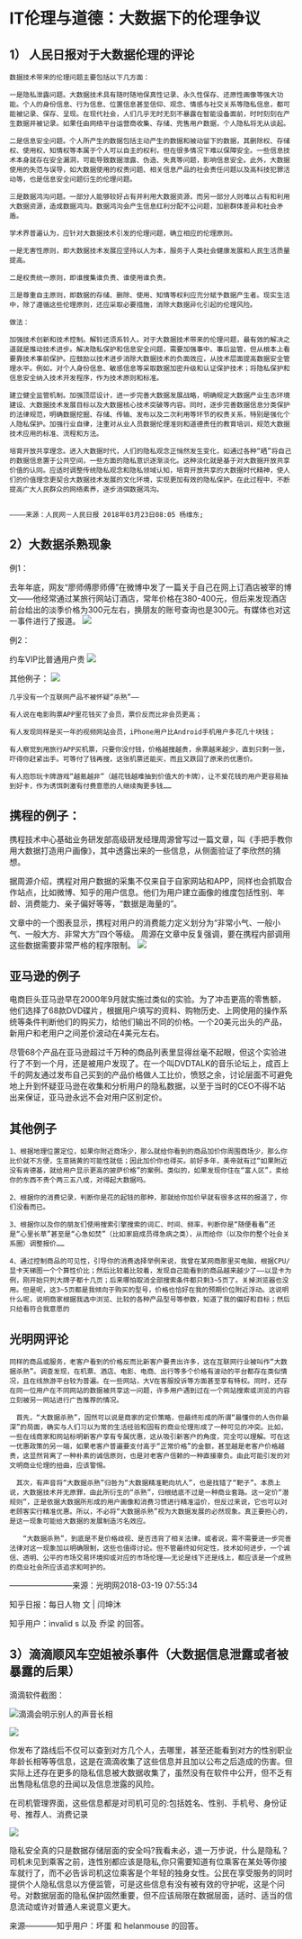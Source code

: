 # IT伦理与道德：大数据下的伦理争议

## 1） 人民日报对于大数据伦理的评论
```
数据技术带来的伦理问题主要包括以下几方面：

一是隐私泄露问题。大数据技术具有随时随地保真性记录、永久性保存、还原性画像等强大功能。个人的身份信息、行为信息、位置信息甚至信仰、观念、情感与社交关系等隐私信息，都可能被记录、保存、呈现。在现代社会，人们几乎无时无刻不暴露在智能设备面前，时时刻刻在产生数据并被记录。如果任由网络平台运营商收集、存储、兜售用户数据，个人隐私将无从谈起。

二是信息安全问题。个人所产生的数据包括主动产生的数据和被动留下的数据，其删除权、存储权、使用权、知情权等本属于个人可以自主的权利，但在很多情况下难以保障安全。一些信息技术本身就存在安全漏洞，可能导致数据泄露、伪造、失真等问题，影响信息安全。此外，大数据使用的失范与误导，如大数据使用的权责问题、相关信息产品的社会责任问题以及高科技犯罪活动等，也是信息安全问题衍生的伦理问题。

三是数据鸿沟问题。一部分人能够较好占有并利用大数据资源，而另一部分人则难以占有和利用大数据资源，造成数据鸿沟。数据鸿沟会产生信息红利分配不公问题，加剧群体差异和社会矛盾。

学术界普遍认为，应针对大数据技术引发的伦理问题，确立相应的伦理原则。

一是无害性原则，即大数据技术发展应坚持以人为本，服务于人类社会健康发展和人民生活质量提高。

二是权责统一原则，即谁搜集谁负责、谁使用谁负责。

三是尊重自主原则，即数据的存储、删除、使用、知情等权利应充分赋予数据产生者。现实生活中，除了遵循这些伦理原则，还应采取必要措施，消除大数据异化引起的伦理风险。

做法：

加强技术创新和技术控制。解铃还须系铃人。对于大数据技术带来的伦理问题，最有效的解决之道就是推动技术进步。解决隐私保护和信息安全问题，需要加强事中、事后监管，但从根本上看要靠技术事前保护。应鼓励以技术进步消除大数据技术的负面效应，从技术层面提高数据安全管理水平。例如，对个人身份信息、敏感信息等采取数据加密升级和认证保护技术；将隐私保护和信息安全纳入技术开发程序，作为技术原则和标准。

建立健全监管机制。加强顶层设计，进一步完善大数据发展战略，明确规定大数据产业生态环境建设、大数据技术发展目标以及大数据核心技术突破等内容。同时，逐步完善数据信息分类保护的法律规范，明确数据挖掘、存储、传输、发布以及二次利用等环节的权责关系，特别是强化个人隐私保护。加强行业自律，注重对从业人员数据伦理准则和道德责任的教育培训，规范大数据技术应用的标准、流程和方法。

培育开放共享理念。进入大数据时代，人们的隐私观念正悄然发生变化，如通过各种“晒”将自己的数据信息置于公共空间，一些方面的隐私意识逐渐淡化。这种淡化就是基于对大数据开放共享价值的认同。应适时调整传统隐私观念和隐私领域认知，培育开放共享的大数据时代精神，使人们的价值理念更契合大数据技术发展的文化环境，实现更加有效的隐私保护。在此过程中，不断提高广大人民群众的网络素养，逐步消弭数据鸿沟。


————来源：人民网－人民日报 2018年03月23日08:05 杨维东;
```
## 2）大数据杀熟现象
例1：

去年年底，网友“廖师傅廖师傅”在微博中发了一篇关于自己在网上订酒店被宰的博文——他经常通过某旅行网站订酒店，常年价格在380-400元，但后来发现酒店前台给出的淡季价格为300元左右，换朋友的账号查询也是300元。有媒体也对这一事件进行了报道。
![](https://pic2.zhimg.com/80/v2-d92b1f23f491b5cc7c2c1a1bfd11ef19_hd.jpg)

例2：

约车VIP比普通用户贵
![](https://pic2.zhimg.com/80/v2-a8fc63c74b2253261cddb41397cd636d_hd.jpg)

其他例子：
![](https://pic4.zhimg.com/80/v2-2be57b875e3301d2d6edcac93a502ccb_hd.jpg)
```
几乎没有一个互联网产品不被怀疑“杀熟”——

有人说在电影购票APP里花钱买了会员，票价反而比非会员更高；

有人发现同样是买一年的视频网站会员，iPhone用户比Android手机用户多花几十块钱；

有人察觉到用旅行APP买机票，只要你没付钱，价格越搜越贵，余票越来越少，直到只剩一张，吓得你赶紧出手。可等付了钱再搜，这张机票还能买，而且又跌回了原来的优惠价。

有人抱怨玩卡牌游戏“越氪越非”（越花钱越难抽到价值大的卡牌），让不爱花钱的用户更容易抽到好卡，作为诱饵刺激有付费意愿的人继续掏更多钱……
```
## 携程的例子：

携程技术中心基础业务研发部高级研发经理周源曾写过一篇文章，叫《手把手教你用大数据打造用户画像》，其中透露出来的一些信息，从侧面验证了李欣然的猜想。

据周源介绍，携程对用户数据的采集不仅来自于自家网站和APP，同样也会抓取合作站点，比如微博、知乎的用户信息。他们为用户建立画像的维度包括性别、年龄、消费能力、亲子偏好等等，“数据是海量的”。

文章中的一个图表显示，携程对用户的消费能力定义划分为“非常小气、一般小气、一般大方、非常大方”四个等级。 周源在文章中反复强调，要在携程内部调用这些数据需要非常严格的程序限制。
![](https://pic4.zhimg.com/80/v2-6459459a980adc5957cd53a0ac312697_hd.jpg)

## 亚马逊的例子
电商巨头亚马逊早在2000年9月就实施过类似的实验。为了冲击更高的零售额，他们选择了68款DVD碟片，根据用户填写的资料、购物历史、上网使用的操作系统等条件判断他们的购买力，给他们输出不同的价格。一个20美元出头的产品，新用户和老用户之间差价波动在4美元左右。

尽管68个产品在亚马逊超过千万种的商品列表里显得丝毫不起眼，但这个实验进行了不到一个月，还是被用户发现了。在一个叫DVDTALK的音乐论坛上，成百上千的网友通过发布自己买到的产品价格做人工比价，愤怒之余，讨论层面不可避免地上升到怀疑亚马逊在收集和分析用户的隐私数据，以至于当时的CEO不得不站出来保证，亚马逊永远不会对用户区别定价。

## 其他例子
```
1、根据地理位置定位，如果你附近商场少，那么就给你看到的商品加价你周围商场少，那么你比价就不方便，生意搞黄的可能性就低；因此加价你也得买。前好多年，美帝就有过“如果附近没有肯德基，就给用户显示更高的披萨价格”的案例。类似的，如果发现你住在“富人区”，卖给你的东西不贵个两三五八成，对得起大数据吗。

2、根据你的消费记录，判断你是花的起钱的那种，那就给你加价早就有很多这样的报道了，你们没看而已。

3、根据你以及你的朋友们使用搜索引擎搜索的词汇、时间、频率，判断你是“随便看看”还是“心里长草”甚至是“心急如焚”（比如家庭成员得急病之类），从而给你（以及你的整个社会关系圈）调整报价……

4、通过控制商品的可见性，引导你的消费选择举例来说，我曾在某网商那里买电脑，根据CPU/显卡天梯图一个个算性价比；然后比较着比较着，发现自己能看到的商品越来越少了——以显卡为例，刚开始只列大牌子都十几页；后来哪怕取消全部搜索条件都只剩3~5页了。关掉浏览器也没用。但是呢，这3~5页都是我倾向于购买的型号，价格也恰好在我的预期价位附近浮动。这说明什么呢，说明商家根据我选中浏览、比较的各种产品型号等参数，知道了我的偏好和目标；然后只给看符合我意愿的
```
## 光明网评论
```
同样的商品或服务，老客户看到的价格反而比新客户要贵出许多，这在互联网行业被叫作“大数据杀熟”。调查发现，在机票、酒店、电影、电商、出行等多个价格有波动的平台都存在类似情况，且在线旅游平台较为普遍。在一些网站，大V在客服投诉等方面甚至享有特权。同时，还存在同一位用户在不同网站的数据被共享这一问题，许多用户遇到过在一个网站搜索或浏览的内容立刻被另一网站进行广告推荐的情况。

　首先，“大数据杀熟”，固然可以说是商家的定价策略，但最终形成的所谓“最懂你的人伤你最深”的局面，确实与人们习以为常的生活经验和固有的商业伦理形成了一种可见的冲突。比如，一些在线商家和网站标明新客户享有专属优惠，这从吸引新客户的角度，完全可以理解。可在这一优惠政策的另一端，如果老客户普遍要支付高于“正常价格”的金额，甚至越是老客户价格越贵，这显然背离了一种朴素的诚信原则，也是对老客户信赖的一种直接辜负。由此可能引发的对文明商业伦理的扭曲，应该警惕。

　其次，有声音将“大数据杀熟”归咎为“大数据精准靶向坑人”，也是找错了“靶子”。本质上说，大数据技术并无原罪，由此所衍生的“杀熟”，归根结底不过是一种商业套路。这一定价“潜规则”，正是依据大数据所形成的用户画像和消费习惯进行精准溢价，但反过来说，它也可以对老顾客实行精准优惠。所以，不必将“大数据杀熟”视为大数据发展的必然现象。真正要担心的，是这一现象可能给大数据的发展制造污名效应。

　　“大数据杀熟”，到底是不是价格歧视、是否违背了相关法律，或者说，需不需要进一步完善法律对这一现象加以明确限制，这些也值得讨论。但不管最终如何定性，技术如何进步，一个诚信、透明、公平的市场交易环境抑或对应的市场伦理——无论是线下还是线上，都应该是一个成熟的商业社会所应该追求和呵护的。
```
————————来源：光明网2018-03-19 07:55:34

知乎日报：每日人物 文 | 闫坤沐

知乎用户：invalid s 以及 乔梁  的回答。

## 3）滴滴顺风车空姐被杀事件（大数据信息泄露或者被暴露的后果）

滴滴软件截图：

![](https://pic4.zhimg.com/80/v2-b1c0593cfa477d69430b96daf194549b_hd.jpg)
​
滴滴会明示别人的声音长相

![](https://pic2.zhimg.com/80/v2-0f9f9d30fe3ac8355440cc5812b11601_hd.jpg)

你发布了路线后不仅可以查到对方几个人，去哪里，甚至还能看到对方的性别职业年龄长相等等信息，这是在滴滴收集了这些信息并且加以公布之后造成的伤害。但实际上还存在更多的隐私信息被大数据收集了，虽然没有在软件中公开，但不乏有出售隐私信息的丑闻以及信息泄露的风险。

在司机管理界面，这些信息都是对司机可见的:包括姓名、性别、手机号、身份证号、推荐人、消费记录

![](https://pic2.zhimg.com/80/v2-852348d8ab6cfdc4d0fb2baa050aca01_hd.jpg)

隐私安全真的只是数据存储层面的安全吗?我看未必，退一万步说，什么是隐私？司机未见到乘客之前，连性别都应该是隐私,你只需要知道有位乘客在某处等你接车就行了，而不必告诉司机这位乘客是个年轻的独身女性。公民在享受服务的同时提供个人隐私信息以方便监管，可是这些信息有没有被有效的守护呢，这是个问号。对数据层面的隐私保护固然重要，但不应该局限在数据层面，适时、适当的信息流动或许对普通人来说意义更大。

来源————知乎用户：坏蛋 和 helanmouse 的回答。


